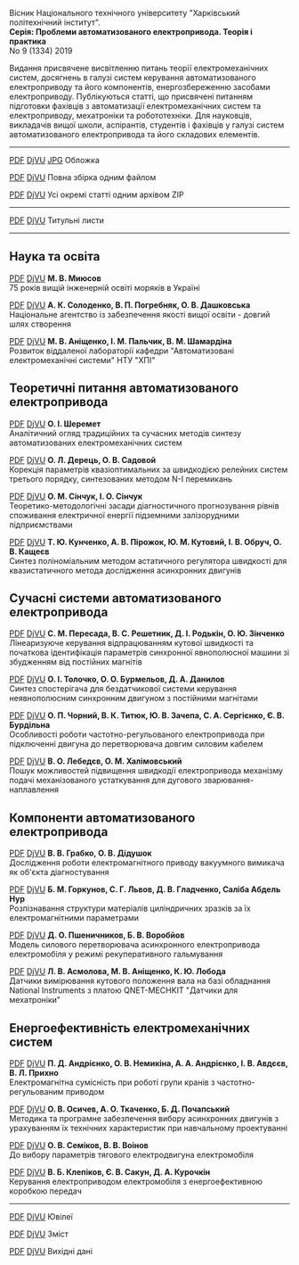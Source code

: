 Вісник Національного технічного університету "Харківський політехнічний інститут".  
**Серія: Проблеми автоматизованого електропривода. Теорія і практика**  
No 9 (1334) 2019

Видання присвячене висвітленню питань теорії електромеханічних систем,
досягнень в галузі систем керування автоматизованого електроприводу та
його компонентів, енергозбереженню засобами електроприводу. Публікуються
статті, що присвячені питанням підготовки фахівців з автоматизації
електромеханічних систем та електроприводу, мехатроніки та
робототехніки. Для науковців, викладачів вищої школи, аспірантів,
студентів і фахівців у галузі систем автоматизованого електропривода та
його складових елементів.

---

[PDF][CoverPDF] [DjVU][CoverDjVU] [JPG][CoverJPG] Обложка

[PDF][fullPDF] [DjVU][fullDjVU] Повна збірка одним файлом

[PDF][zipPDF] [DjVU][zipDjVU] Усі окремі статті одним архівом ZIP

---

[PDF][p001] [DjVU][d001] Титульні листи

---

## Наука та освіта ##

[PDF][p00] [DjVU][d00]   **М. В. Миюсов**  
                         75 років вищій інженерній освіті моряків в Україні

[PDF][p01] [DjVU][d01]   **А. К. Солоденко, В. П. Погребняк, О. В. Дашковська**  
                         Національне агентство із забезпечення якості вищої освіти - довгий шлях створення

[PDF][p02] [DjVU][d02]   **М. В. Аніщенко, І. М. Пальчик, В. М. Шамардіна**  
                         Розвиток віддаленої лабораторії кафедри "Автоматизовані електромеханічні системи" НТУ "ХПІ"

## Теоретичні питання автоматизованого електропривода ##

[PDF][p03] [DjVU][d04]   **О. І. Шеремет**  
                         Аналітичний огляд традиційних та сучасних методів синтезу автоматизованих електромеханічних систем

[PDF][p04] [DjVU][d04]   **О. Л. Дерець, О. В. Садовой**  
                         Корекція параметрів квазіоптимальних за швидкодією релейних систем третього порядку, синтезованих методом N-I перемикань

[PDF][p05] [DjVU][d05]   **О. М. Сінчук, І. О. Сінчук**  
                         Теоретико-методологічні засади діагностичного прогнозування рівнів споживання електричної енергії підземними залізорудними підприємствами

[PDF][p06] [DjVU][d06]   **Т. Ю. Кунченко, А. В. Пірожок, Ю. М. Кутовий, І. В. Обруч, О. В. Кащеєв**  
                         Синтез поліноміальним методом астатичного регулятора швидкості для квазистатичного метода дослідження асинхронних двигунів

## Сучасні системи автоматизованого електропривода ##

[PDF][p07] [DjVU][d07]   **C. М. Пересада, В. С. Решетник, Д. І. Родькін, О. Ю. Зінченко**  
                         Лінеаризуюче керування відпрацюванням кутової швидкості та початкова ідентифікація параметрів синхронної явнополюсної машини зі збудженням від постійних магнітів

[PDF][p08] [DjVU][d08]   **О. І. Толочко, О. О. Бурмельов, Д. А. Данилов**  
                         Синтез спостерігача для бездатчикової системи керування неявнополюсним синхронним двигуном з постійними магнітами

[PDF][p09] [DjVU][d09]   **О. П. Чорний, В. К. Титюк, Ю. В. Зачепа, С. А. Сергієнко, Є. В. Бурдільна**  
                         Особливості роботи частотно-регульованого електропривода при підключенні двигуна до перетворювача довгим силовим кабелем

[PDF][p10] [DjVU][d10]   **В. О. Лебедєв, О. М. Халімовський**  
                         Пошук можливостей підвищення швидкодії електропривода механізму подачі механізованого устаткування для дугового зварювання-наплавлення

## Компоненти автоматизованого електропривода ##

[PDF][p11] [DjVU][d11]   **В. В. Грабко, О. В. Дідушок**  
                         Дослідження роботи електромагнітного приводу вакуумного вимикача як об'єкта діагностування

[PDF][p12] [DjVU][d12]   **Б. М. Горкунов, С. Г. Львов, Д. В. Гладченко, Саліба Абдель Нур**  
                         Розпізнавання структури матеріалів циліндричних зразків за їх електромагнітними параметрами

[PDF][p13] [DjVU][d13]   **Д. О. Пшеничников, Б. В. Воробйов**  
                         Модель силового перетворювача асинхронного електропривода електромобiля у режимі рекуперативного гальмування

[PDF][p14] [DjVU][d14]   **Л. В. Асмолова, М. В. Аніщенко, К. Ю. Лобода**  
                         Датчики вимірювання кутового положення вала на базі обладнання National Instruments з платою QNET-MECHKIT "Датчики для мехатроніки"

## Енергоефективність електромеханічних систем ##

[PDF][p15] [DjVU][d15]   **П. Д. Андрієнко, О. В. Немикіна, А. А. Андрієнко, І. В. Авдєєв, В. Л. Прихно**  
                         Електромагнітна сумісність при роботі групи кранів з частотно-регульованим приводом

[PDF][p16] [DjVU][d16]   **О. В. Осичев, А. О. Ткаченко, Б. Д. Почапський**  
                         Методика та програмне забезпечення вибору асинхронних двигунів з урахуванням їх технічних характеристик при навчальному проектуванні

[PDF][p17] [DjVU][d17]   **О. В. Семіков, В. В. Воінов**  
                         До вибору параметрів тягового електродвигуна електромобіля

[PDF][p18] [DjVU][d18]   **В. Б. Клепіков, Є. В. Сакун, Д. А. Курочкін**  
                         Керування електроприводом електромобіля з енергоефективною коробкою передач

---

[PDF][p19] [DjVU][d19]   Ювілеї

[PDF][p20] [DjVU][d20]   Зміст

[PDF][p21] [DjVU][d21]   Вихідні дані

[CoverPDF]: paep2019_09_1334_cover.pdf
[CoverDjVU]: paep2019_09_1334_cover.djvu
[CoverJPG]: paep2019_09_1334_cover.jpg
[fullPDF]: paep2019_09_1334.pdf
[fullDjVU]: paep2019_09_1334.djvu
[zipPDF]: paep2019_09_1334_pdf.zip
[zipDjVU]: paep2019_09_1334_djvu.zip
[p001]: pdf/00_1_Титул.pdf
[d001]: djvu/00_1_Титул.djvu
[p00]: pdf/00_Приветствие.pdf
[d00]: djvu/00_Приветствие.djvu
[p01]: pdf/01_Солоденко,Погребняк,Дашковская.pdf
[d01]: djvu/01_Солоденко,Погребняк,Дашковская.djvu
[p02]: pdf/02_Анищенко,Пальчик,Шамардина.pdf
[d02]: djvu/02_Анищенко,Пальчик,Шамардина.djvu
[p03]: pdf/03_Шеремет.pdf
[d03]: djvu/03_Шеремет.djvu
[p04]: pdf/04_Дерец,Садовой.pdf
[d04]: djvu/04_Дерец,Садовой.djvu
[p05]: pdf/05_Синчук,Синчук.pdf
[d05]: djvu/05_Синчук,Синчук.djvu
[p06]: pdf/06_Кунченко,Пирожок,Кутовой,Обруч,Кащеев.pdf
[d06]: djvu/06_Кунченко,Пирожок,Кутовой,Обруч,Кащеев.djvu
[p07]: pdf/07_Пересада,Решетник,Родькин,Зинченко.pdf
[d07]: djvu/07_Пересада,Решетник,Родькин,Зинченко.djvu
[p08]: pdf/08_Толочко,Бурмелев,Данилов.pdf
[d08]: djvu/08_Толочко,Бурмелев,Данилов.djvu
[p09]: pdf/09_Черный,Тытюк,Зачепа,Сергиенко,Бурдильная.pdf
[d09]: djvu/09_Черный,Тытюк,Зачепа,Сергиенко,Бурдильная.djvu
[p10]: pdf/10_Лебедев,Халимовский.pdf
[d10]: djvu/10_Лебедев,Халимовский.djvu
[p11]: pdf/11_Грабко,Дидушок.pdf
[d11]: djvu/11_Грабко,Дидушок.djvu
[p12]: pdf/12_Горкунов,Львов,Гладченко,СалибаАбдельНур.pdf
[d12]: djvu/12_Горкунов,Львов,Гладченко,СалибаАбдельНур.djvu
[p13]: pdf/13_Пшеничников,Воробьёв.pdf
[d13]: djvu/13_Пшеничников,Воробьёв.djvu
[p14]: pdf/14_Асмолова,Анищенко,Лобода.pdf
[d14]: djvu/14_Асмолова,Анищенко,Лобода.djvu
[p15]: pdf/15_Андриенко,Немыкина,Андриенко,Авдеев,Прихно.pdf
[d15]: djvu/15_Андриенко,Немыкина,Андриенко,Авдеев,Прихно.djvu
[p16]: pdf/16_Осичев,Ткаченко,Почапский.pdf
[d16]: djvu/16_Осичев,Ткаченко,Почапский.djvu
[p17]: pdf/17_Семиков,Воинов.pdf
[d17]: djvu/17_Семиков,Воинов.djvu
[p18]: pdf/18_Клепиков,Сакун,Курочкин.pdf
[d18]: djvu/18_Клепиков,Сакун,Курочкин.djvu
[p19]: pdf/19_Юбилеи.pdf
[d19]: djvu/19_Юбилеи.djvu
[p20]: pdf/20_Содержание.pdf
[d20]: djvu/20_Содержание.djvu
[p21]: pdf/21_Выходные_данные.pdf
[d21]: djvu/21_Выходные_данные.djvu
